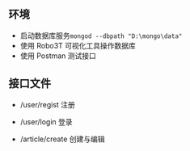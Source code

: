 ## 环境

* 启动数据库服务`mongod --dbpath "D:\mongo\data"`
* 使用 Robo3T 可视化工具操作数据库
* 使用 Postman 测试接口


## 接口文件

* /user/regist 注册
* /user/login  登录

* /article/create 创建与编辑
